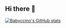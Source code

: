 ## Hi there 👋

[![Babyccino's GitHub stats](https://github-readme-stats.vercel.app/api?username=babyccino)](https://github.com/babyccino/)

